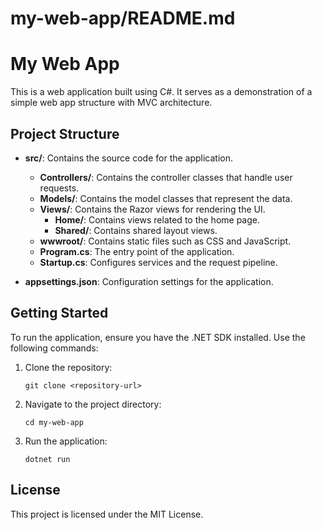 # my-web-app/README.md

# My Web App

This is a web application built using C#. It serves as a demonstration of a simple web app structure with MVC architecture.

## Project Structure

- **src/**: Contains the source code for the application.
  - **Controllers/**: Contains the controller classes that handle user requests.
  - **Models/**: Contains the model classes that represent the data.
  - **Views/**: Contains the Razor views for rendering the UI.
    - **Home/**: Contains views related to the home page.
    - **Shared/**: Contains shared layout views.
  - **wwwroot/**: Contains static files such as CSS and JavaScript.
  - **Program.cs**: The entry point of the application.
  - **Startup.cs**: Configures services and the request pipeline.

- **appsettings.json**: Configuration settings for the application.

## Getting Started

To run the application, ensure you have the .NET SDK installed. Use the following commands:

1. Clone the repository:
   ```
   git clone <repository-url>
   ```

2. Navigate to the project directory:
   ```
   cd my-web-app
   ```

3. Run the application:
   ```
   dotnet run
   ```

## License

This project is licensed under the MIT License.